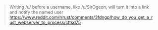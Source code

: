 > Writing /u/ before a username, like /u/SirOgeon, will turn it into a link and notify the named user
> https://www.reddit.com/r/rust/comments/3fdngp/how_do_you_get_a_rust_webserver_to_process/cttsd75
